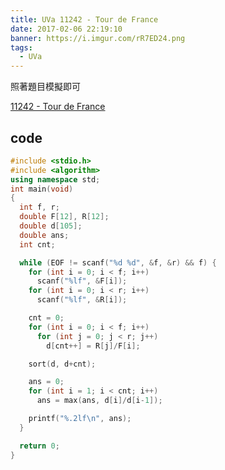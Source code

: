 ```yaml
---
title: UVa 11242 - Tour de France
date: 2017-02-06 22:19:10
banner: https://i.imgur.com/rR7ED24.png
tags:
  - UVa
---
```


照著題目模擬即可

<!--more-->

[11242 - Tour de France](https://uva.onlinejudge.org/external/112/11242.pdf)

## code

``` c++
#include <stdio.h>
#include <algorithm>
using namespace std;
int main(void)
{
  int f, r;
  double F[12], R[12];
  double d[105];
  double ans;
  int cnt;

  while (EOF != scanf("%d %d", &f, &r) && f) {
    for (int i = 0; i < f; i++)
      scanf("%lf", &F[i]);
    for (int i = 0; i < r; i++)
      scanf("%lf", &R[i]);

    cnt = 0;
    for (int i = 0; i < f; i++)
      for (int j = 0; j < r; j++)
        d[cnt++] = R[j]/F[i];

    sort(d, d+cnt);

    ans = 0;
    for (int i = 1; i < cnt; i++)
      ans = max(ans, d[i]/d[i-1]);

    printf("%.2lf\n", ans);
  }

  return 0;
}
```

